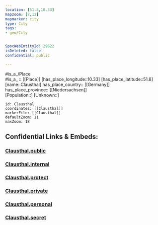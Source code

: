 ```yaml
---
location: [51.8,10.33] 
mapzoom: [7,12] 
mapmarker: city 
type: City
tags:
- geo/City


SpocWebEntityId: 29622
isDeleted: false
confidential: public

---
```

#is_a_/Place  
#is_a_ :: [[Place]] 
[has_place_longitude::10.33] 
[has_place_latitude::51.8] 
[name::Clausthal] 
has_place_country:: [[Germany]]  
has_place_province:: [[Niedersachsen]]  
[Population::] 
[Unknown::] 


```leaflet
id: Clausthal
coordinates: [[Clausthal]] 
markerFile: [[Clausthal]] 
defaultZoom: 11 
maxZoom: 18
```


## Confidential Links & Embeds: 

### [Clausthal.public](/_public/\Earth\Continent\Europe\Europe~Central\Germany\Germany~West\Niedersachsen\counties~Niedersachsen\Goslar\cities~Goslar\Clausthal-Zellerfeld\boroughs~Clausthal-Z\Clausthal-Zellerfeld-boroughClausthal.public.md) 

### [Clausthal.internal](/_internal/\Earth\Continent\Europe\Europe~Central\Germany\Germany~West\Niedersachsen\counties~Niedersachsen\Goslar\cities~Goslar\Clausthal-Zellerfeld\boroughs~Clausthal-Z\Clausthal-Zellerfeld-boroughClausthal.internal.md) 

### [Clausthal.protect](/_protect/\Earth\Continent\Europe\Europe~Central\Germany\Germany~West\Niedersachsen\counties~Niedersachsen\Goslar\cities~Goslar\Clausthal-Zellerfeld\boroughs~Clausthal-Z\Clausthal-Zellerfeld-boroughClausthal.protect.md) 

### [Clausthal.private](/_private/\Earth\Continent\Europe\Europe~Central\Germany\Germany~West\Niedersachsen\counties~Niedersachsen\Goslar\cities~Goslar\Clausthal-Zellerfeld\boroughs~Clausthal-Z\Clausthal-Zellerfeld-boroughClausthal.private.md) 

### [Clausthal.personal](/_personal/\Earth\Continent\Europe\Europe~Central\Germany\Germany~West\Niedersachsen\counties~Niedersachsen\Goslar\cities~Goslar\Clausthal-Zellerfeld\boroughs~Clausthal-Z\Clausthal-Zellerfeld-boroughClausthal.personal.md) 

### [Clausthal.secret](/_secret/\Earth\Continent\Europe\Europe~Central\Germany\Germany~West\Niedersachsen\counties~Niedersachsen\Goslar\cities~Goslar\Clausthal-Zellerfeld\boroughs~Clausthal-Z\Clausthal-Zellerfeld-boroughClausthal.secret.md)

